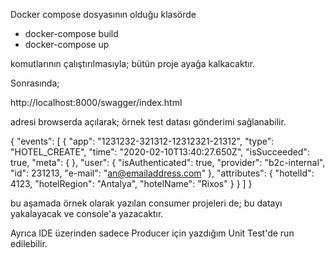 Docker compose dosyasının olduğu klasörde 

- docker-compose build
- docker-compose up

komutlarının çalıştırılmasıyla; bütün proje ayağa kalkacaktır.

Sonrasında;

http://localhost:8000/swagger/index.html

adresi browserda açılarak; örnek test datası gönderimi sağlanabilir.

{
    "events": [
        {
            "app": "1231232-321312-12312321-21312",
            "type": "HOTEL_CREATE",
            "time": "2020-02-10T13:40:27.650Z",
            "isSucceeded": true,
            "meta": {
            },
            "user": {
                "isAuthenticated": true,
                "provider": "b2c-internal",
                "id": 231213,
                "e-mail": "an@emailaddress.com"
            },
            "attributes": {
                "hotelId": 4123,
                "hotelRegion": "Antalya",
                "hotelName": "Rixos"
            }
        }
    ]
}

bu aşamada örnek olarak yazılan consumer projeleri de; bu datayı yakalayacak ve console'a yazacaktır.

Ayrıca IDE üzerinden sadece Producer için yazdığım Unit Test'de run edilebilir.

